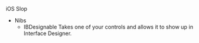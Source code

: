 iOS Slop

* Nibs
	* IBDesignable
		Takes one of your controls and allows it to show up in Interface Designer.